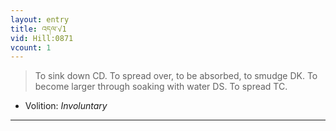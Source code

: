 ```yaml
---
layout: entry
title: འདལ་√1
vid: Hill:0871
vcount: 1
---
```

> To sink down CD\. To spread over, to be absorbed, to smudge DK\. To become larger through soaking with water DS\. To spread TC\.

* Volition: _Involuntary_

---

